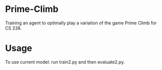 # Prime-Climb
Training an agent to optimally play a variation of the game Prime Climb for CS 238.

# Usage
To use current model: run train2.py and then evaluate2.py.
